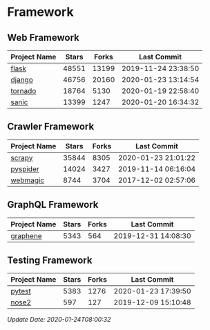# Framework

## Web Framework

| Project Name | Stars | Forks | Last Commit |
| ------------ | ----- | ----- | ----------- |
| [flask](https://github.com/pallets/flask) | 48551 | 13199 | 2019-11-24 23:38:50 |
| [django](https://github.com/django/django) | 46756 | 20160 | 2020-01-23 13:14:54 |
| [tornado](https://github.com/tornadoweb/tornado) | 18764 | 5130 | 2020-01-19 22:58:40 |
| [sanic](https://github.com/huge-success/sanic) | 13399 | 1247 | 2020-01-20 16:34:32 |

## Crawler Framework

| Project Name | Stars | Forks | Last Commit |
| ------------ | ----- | ----- | ----------- |
| [scrapy](https://github.com/scrapy/scrapy) | 35844 | 8305 | 2020-01-23 21:01:22 |
| [pyspider](https://github.com/binux/pyspider) | 14024 | 3427 | 2019-11-14 06:16:04 |
| [webmagic](https://github.com/code4craft/webmagic) | 8744 | 3704 | 2017-12-02 02:57:06 |

## GraphQL Framework

| Project Name | Stars | Forks | Last Commit |
| ------------ | ----- | ----- | ----------- |
| [graphene](https://github.com/graphql-python/graphene) | 5343 | 564 | 2019-12-31 14:08:30 |

## Testing Framework

| Project Name | Stars | Forks | Last Commit |
| ------------ | ----- | ----- | ----------- |
| [pytest](https://github.com/pytest-dev/pytest) | 5383 | 1276 | 2020-01-23 17:39:50 |
| [nose2](https://github.com/nose-devs/nose2) | 597 | 127 | 2019-12-09 15:10:48 |

*Update Date: 2020-01-24T08:00:32*